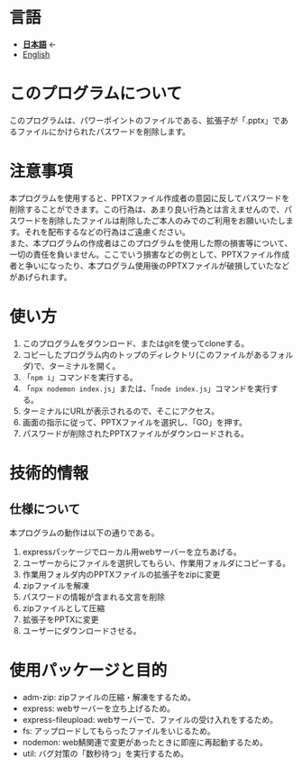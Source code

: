 # 言語
- **[日本語](https://github.com/Hoshimikan6490/pptx_password_remover/blob/master/README_ja.md)** ←
- [English](https://github.com/Hoshimikan6490/pptx_password_remover/blob/master/README_en.md)

# このプログラムについて
このプログラムは、パワーポイントのファイルである、拡張子が「.pptx」であるファイルにかけられたパスワードを削除します。  

# 注意事項
本プログラムを使用すると、PPTXファイル作成者の意図に反してパスワードを削除することができます。この行為は、あまり良い行為とは言えませんので、パスワードを削除したファイルは削除したご本人のみでのご利用をお願いいたします。それを配布するなどの行為はご遠慮ください。  
また、本プログラムの作成者はこのプログラムを使用した際の損害等について、一切の責任を負いません。ここでいう損害などの例として、PPTXファイル作成者と争いになったり、本プログラム使用後のPPTXファイルが破損していたなどがあげられます。

# 使い方
1. このプログラムをダウンロード、またはgitを使ってcloneする。
2. コピーしたプログラム内のトップのディレクトリ(このファイルがあるフォルダ)で、ターミナルを開く。
3. 「`npm i`」コマンドを実行する。
4. 「`npx nodemon index.js`」または、「`node index.js`」コマンドを実行する。
5. ターミナルにURLが表示されるので、そこにアクセス。
6. 画面の指示に従って、PPTXファイルを選択し、「GO」を押す。
7. パスワードが削除されたPPTXファイルがダウンロードされる。

# 技術的情報
## 仕様について
本プログラムの動作は以下の通りである。
1. expressパッケージでローカル用webサーバーを立ちあげる。
2. ユーザーからにファイルを選択してもらい、作業用フォルダにコピーする。
3. 作業用フォルダ内のPPTXファイルの拡張子をzipに変更
4. zipファイルを解凍
5. パスワードの情報が含まれる文言を削除
6. zipファイルとして圧縮
7. 拡張子をPPTXに変更
8. ユーザーにダウンロードさせる。

# 使用パッケージと目的
- adm-zip: zipファイルの圧縮・解凍をするため。
- express: webサーバーを立ち上げるため。
- express-fileupload: webサーバーで、ファイルの受け入れをするため。
- fs: アップロードしてもらったファイルをいじるため。
- nodemon: web鯖関連で変更があったときに即座に再起動するため。
- util: バグ対策の「数秒待つ」を実行するため。